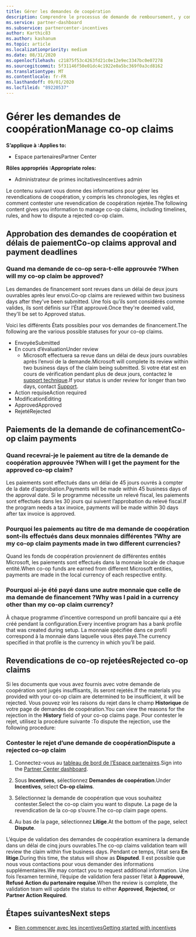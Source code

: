 ```yaml
---
title: Gérer les demandes de coopération
description: Comprendre le processus de demande de remboursement, y compris les échéances, les problèmes de monnaie et comment contester une revendication de coopération rejetée.
ms.service: partner-dashboard
ms.subservice: partnercenter-incentives
author: Karthic83
ms.author: kashanum
ms.topic: article
ms.localizationpriority: medium
ms.date: 08/31/2020
ms.openlocfilehash: c21875f53c4263fd21c0e12e9ec3347bc0e07278
ms.sourcegitcommit: 5f31146f50e01dc4c1922e0a5bc369f0a3cd8162
ms.translationtype: MT
ms.contentlocale: fr-FR
ms.lasthandoff: 09/01/2020
ms.locfileid: "89220537"
---
```

# <a name="manage-co-op-claims"></a><span data-ttu-id="105d2-103">Gérer les demandes de coopération</span><span class="sxs-lookup"><span data-stu-id="105d2-103">Manage co-op claims</span></span>

<span data-ttu-id="105d2-104">**S’applique à :**</span><span class="sxs-lookup"><span data-stu-id="105d2-104">**Applies to:**</span></span>

- <span data-ttu-id="105d2-105">Espace partenaires</span><span class="sxs-lookup"><span data-stu-id="105d2-105">Partner Center</span></span>

<span data-ttu-id="105d2-106">**Rôles appropriés :**</span><span class="sxs-lookup"><span data-stu-id="105d2-106">**Appropriate roles:**</span></span>

- <span data-ttu-id="105d2-107">Administrateur de primes incitatives</span><span class="sxs-lookup"><span data-stu-id="105d2-107">Incentives admin</span></span>

<span data-ttu-id="105d2-108">Le contenu suivant vous donne des informations pour gérer les revendications de coopération, y compris les chronologies, les règles et comment contester une revendication de coopération rejetée.</span><span class="sxs-lookup"><span data-stu-id="105d2-108">The following content gives you information to manage co-op claims, including timelines, rules, and how to dispute a rejected co-op claim.</span></span>

## <a name="co-op-claims-approval-and-payment-deadlines"></a><span data-ttu-id="105d2-109">Approbation des demandes de coopération et délais de paiement</span><span class="sxs-lookup"><span data-stu-id="105d2-109">Co-op claims approval and payment deadlines</span></span>

### <a name="when-will-my-co-op-claim-be-approved"></a><span data-ttu-id="105d2-110">Quand ma demande de co-op sera-t-elle approuvée ?</span><span class="sxs-lookup"><span data-stu-id="105d2-110">When will my co-op claim be approved?</span></span>

<span data-ttu-id="105d2-111">Les demandes de financement sont revues dans un délai de deux jours ouvrables après leur envoi.</span><span class="sxs-lookup"><span data-stu-id="105d2-111">Co-op claims are reviewed within two business days after they've been submitted.</span></span> <span data-ttu-id="105d2-112">Une fois qu’ils sont considérés comme valides, ils sont définis sur l’État approuvé.</span><span class="sxs-lookup"><span data-stu-id="105d2-112">Once they're deemed valid, they'll be set to Approved status.</span></span>  

<span data-ttu-id="105d2-113">Voici les différents États possibles pour vos demandes de financement.</span><span class="sxs-lookup"><span data-stu-id="105d2-113">The following are the various possible statuses for your co-op claims.</span></span>

- <span data-ttu-id="105d2-114">Envoyée</span><span class="sxs-lookup"><span data-stu-id="105d2-114">Submitted</span></span>
- <span data-ttu-id="105d2-115">En cours d’évaluation</span><span class="sxs-lookup"><span data-stu-id="105d2-115">Under review</span></span>
  - <span data-ttu-id="105d2-116">Microsoft effectuera sa revue dans un délai de deux jours ouvrables après l’envoi de la demande.</span><span class="sxs-lookup"><span data-stu-id="105d2-116">Microsoft will complete its review within two business days of the claim being submitted.</span></span> <span data-ttu-id="105d2-117">Si votre état est en cours de vérification pendant plus de deux jours, contactez le [support technique](https://partner.microsoft.com/dashboard/support/incentives/servicerequests?category=incentives).</span><span class="sxs-lookup"><span data-stu-id="105d2-117">If your status is under review for longer than two days, contact [Support](https://partner.microsoft.com/dashboard/support/incentives/servicerequests?category=incentives).</span></span>
- <span data-ttu-id="105d2-118">Action requise</span><span class="sxs-lookup"><span data-stu-id="105d2-118">Action required</span></span>
- <span data-ttu-id="105d2-119">Modification</span><span class="sxs-lookup"><span data-stu-id="105d2-119">Editing</span></span>
- <span data-ttu-id="105d2-120">Approved</span><span class="sxs-lookup"><span data-stu-id="105d2-120">Approved</span></span>
- <span data-ttu-id="105d2-121">Rejeté</span><span class="sxs-lookup"><span data-stu-id="105d2-121">Rejected</span></span>

## <a name="co-op-claim-payments"></a><span data-ttu-id="105d2-122">Paiements de la demande de cofinancement</span><span class="sxs-lookup"><span data-stu-id="105d2-122">Co-op claim payments</span></span>

### <a name="when-will-i-get-the-payment-for-the-approved-co-op-claim"></a><span data-ttu-id="105d2-123">Quand recevrai-je le paiement au titre de la demande de coopération approuvée ?</span><span class="sxs-lookup"><span data-stu-id="105d2-123">When will I get the payment for the approved co-op claim?</span></span>

<span data-ttu-id="105d2-124">Les paiements sont effectués dans un délai de 45 jours ouvrés à compter de la date d’approbation.</span><span class="sxs-lookup"><span data-stu-id="105d2-124">Payments will be made within 45 business days of the approval date.</span></span> <span data-ttu-id="105d2-125">Si le programme nécessite un relevé fiscal, les paiements sont effectués dans les 30 jours qui suivent l’approbation du relevé fiscal.</span><span class="sxs-lookup"><span data-stu-id="105d2-125">If the program needs a tax invoice, payments will be made within 30 days after tax invoice is approved.</span></span>

### <a name="why-are-my-co-op-claim-payments-made-in-two-different-currencies"></a><span data-ttu-id="105d2-126">Pourquoi les paiements au titre de ma demande de coopération sont-ils effectués dans deux monnaies différentes ?</span><span class="sxs-lookup"><span data-stu-id="105d2-126">Why are my co-op claim payments made in two different currencies?</span></span>

<span data-ttu-id="105d2-127">Quand les fonds de coopération proviennent de différentes entités Microsoft, les paiements sont effectués dans la monnaie locale de chaque entité.</span><span class="sxs-lookup"><span data-stu-id="105d2-127">When co-op funds are earned from different Microsoft entities, payments are made in the local currency of each respective entity.</span></span>  

### <a name="why-was-i-paid-in-a-currency-other-than-my-co-op-claim-currency"></a><span data-ttu-id="105d2-128">Pourquoi ai-je été payé dans une autre monnaie que celle de ma demande de financement ?</span><span class="sxs-lookup"><span data-stu-id="105d2-128">Why was I paid in a currency other than my co-op claim currency?</span></span>

<span data-ttu-id="105d2-129">À chaque programme d’incentive correspond un profil bancaire qui a été créé pendant la configuration.</span><span class="sxs-lookup"><span data-stu-id="105d2-129">Every incentive program has a bank profile that was created during setup.</span></span> <span data-ttu-id="105d2-130">La monnaie spécifiée dans ce profil correspond à la monnaie dans laquelle vous êtes payé.</span><span class="sxs-lookup"><span data-stu-id="105d2-130">The currency specified in that profile is the currency in which you’ll be paid.</span></span>

## <a name="rejected-co-op-claims"></a><span data-ttu-id="105d2-131">Revendications de co-op rejetées</span><span class="sxs-lookup"><span data-stu-id="105d2-131">Rejected co-op claims</span></span>

<span data-ttu-id="105d2-132">Si les documents que vous avez fournis avec votre demande de coopération sont jugés insuffisants, ils seront rejetés.</span><span class="sxs-lookup"><span data-stu-id="105d2-132">If the materials you provided with your co-op claim are determined to be insufficient, it will be rejected.</span></span> <span data-ttu-id="105d2-133">Vous pouvez voir les raisons du rejet dans le champ **Historique** de votre page de demandes de coopération.</span><span class="sxs-lookup"><span data-stu-id="105d2-133">You can view the reasons for the rejection in the **History** field of your co-op claims page.</span></span> <span data-ttu-id="105d2-134">Pour contester le rejet, utilisez la procédure suivante :</span><span class="sxs-lookup"><span data-stu-id="105d2-134">To dispute the rejection, use the following procedure:</span></span>

### <a name="dispute-a-rejected-co-op-claim"></a><span data-ttu-id="105d2-135">Contester le rejet d’une demande de coopération</span><span class="sxs-lookup"><span data-stu-id="105d2-135">Dispute a rejected co-op claim</span></span>

1. <span data-ttu-id="105d2-136">Connectez-vous au [tableau de bord de l’Espace partenaires](https://partner.microsoft.com/dashboard/).</span><span class="sxs-lookup"><span data-stu-id="105d2-136">Sign into the [Partner Center dashboard](https://partner.microsoft.com/dashboard/).</span></span>

2. <span data-ttu-id="105d2-137">Sous **Incentives**, sélectionnez **Demandes de coopération**.</span><span class="sxs-lookup"><span data-stu-id="105d2-137">Under **Incentives**, select **Co-op claims**.</span></span>

3. <span data-ttu-id="105d2-138">Sélectionnez la demande de coopération que vous souhaitez contester.</span><span class="sxs-lookup"><span data-stu-id="105d2-138">Select the co-op claim you want to dispute.</span></span> <span data-ttu-id="105d2-139">La page de la revendication de la co-op s’ouvre.</span><span class="sxs-lookup"><span data-stu-id="105d2-139">The co-op claim page opens.</span></span>

4. <span data-ttu-id="105d2-140">Au bas de la page, sélectionnez **Litige**.</span><span class="sxs-lookup"><span data-stu-id="105d2-140">At the bottom of the page, select **Dispute**.</span></span>

<span data-ttu-id="105d2-141">L’équipe de validation des demandes de coopération examinera la demande dans un délai de cinq jours ouvrables.</span><span class="sxs-lookup"><span data-stu-id="105d2-141">The co-op claims validation team will review the claim within five business days.</span></span> <span data-ttu-id="105d2-142">Pendant ce temps, l’état sera **En litige**.</span><span class="sxs-lookup"><span data-stu-id="105d2-142">During this time, the status will show as **Disputed**.</span></span> <span data-ttu-id="105d2-143">Il est possible que nous vous contactions pour vous demander des informations supplémentaires.</span><span class="sxs-lookup"><span data-stu-id="105d2-143">We may contact you to request additional information.</span></span> <span data-ttu-id="105d2-144">Une fois l’examen terminé, l’équipe de validation fera passer l’état à **Approuvé**, **Refusé** **Action du partenaire requise**.</span><span class="sxs-lookup"><span data-stu-id="105d2-144">When the review is complete, the validation team will update the status to either **Approved**, **Rejected**, or **Partner Action Required**.</span></span>

## <a name="next-steps"></a><span data-ttu-id="105d2-145">Étapes suivantes</span><span class="sxs-lookup"><span data-stu-id="105d2-145">Next steps</span></span>

- [<span data-ttu-id="105d2-146">Bien commencer avec les incentives</span><span class="sxs-lookup"><span data-stu-id="105d2-146">Getting started with incentives</span></span>](incentives-get-started-intro.md)
